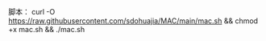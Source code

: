 
脚本：
curl -O https://raw.githubusercontent.com/sdohuajia/MAC/main/mac.sh && chmod +x mac.sh && ./mac.sh

